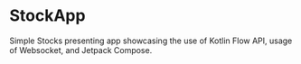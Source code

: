 # StockApp
Simple Stocks presenting app showcasing the use of Kotlin Flow API, usage of Websocket, and Jetpack Compose.

